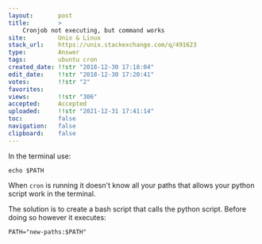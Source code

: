 ```yaml
---
layout:       post
title:        >
    Cronjob not executing, but command works
site:         Unix & Linux
stack_url:    https://unix.stackexchange.com/q/491623
type:         Answer
tags:         ubuntu cron
created_date: !!str "2018-12-30 17:18:04"
edit_date:    !!str "2018-12-30 17:20:41"
votes:        !!str "2"
favorites:    
views:        !!str "306"
accepted:     Accepted
uploaded:     !!str "2021-12-31 17:41:14"
toc:          false
navigation:   false
clipboard:    false
---
```


In the terminal use:

``` 
echo $PATH

```

When `cron` is running it doesn't know all your paths that allows your python script work in the terminal.

The solution is to create a bash script that calls the python script. Before doing so however it executes:

``` 
PATH="new-paths:$PATH"

```
